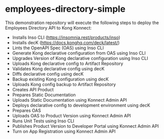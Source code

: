 # employees-directory-simple

This demonstration repository will execute the following steps to deploy the Employees Directory API to Kong Konnect:
  
- Installs Inso CLI (https://insomnia.rest/products/inso)
- Installs decK (https://docs.konghq.com/deck/latest/)
- Lints the OpenAPI Spec (OAS) using Inso CLI
- Generate Kong declarative configuration from OAS using Inso CLI
- Upgrades Version of Kong declarative configuration using Inso CLI
- Uploads Kong declarative config to Artifact Repository
- Validates Kong declarative config using decK
- Diffs declarative config using decK
- Backup existing Kong configuration using decK
- Uploads Kong config backup to Artifact Repository
- Creates API Product
- Prepares Static Documentation
- Uploads Static Documentation using Konnect Admin API
- Deploys declarative config to development environment using decK
- Prepares OAS 
- Uploads OAS to Product Version using Konnect Admin API
- Runs Unit Tests using Inso CLI
- Publishes Product Version to Developer Portal using Konnect Admin API
- Turn on App Registration using Konnect Admin API
